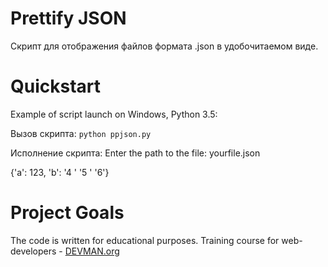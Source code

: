 # Prettify JSON

Скрипт для отображения файлов формата .json в удобочитаемом виде.

# Quickstart

Example of script launch on Windows, Python 3.5:

Вызов скрипта: 
<code>python ppjson.py</code>

Исполнение скрипта:
Enter the path to the file: yourfile.json

{'a': 123,
 'b': '4 '
      '5 '
      '6'}


# Project Goals

The code is written for educational purposes. Training course for web-developers - [DEVMAN.org](https://devman.org)
